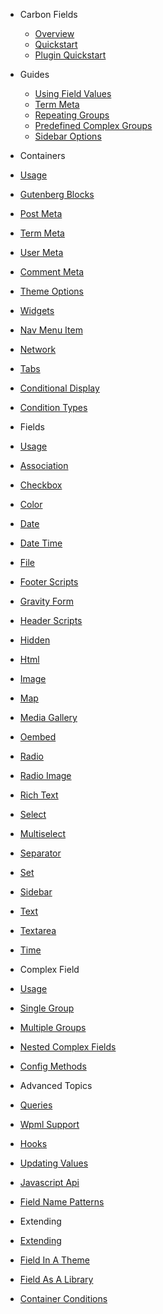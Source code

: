 * Carbon Fields

  * [Overview](overview.md)
  * [Quickstart](quickstart.md)
  * [Plugin Quickstart](plugin-quickstart.md)

* Guides

  * [Using Field Values](guides/using-field-values.md)
  * [Term Meta](guides/term-meta.md)
  * [Repeating Groups](guides/repeating-groups.md)
  * [Predefined Complex Groups](guides/predefined-complex-groups.md)
  * [Sidebar Options](guides/sidebar-options.md)

* Containers

 * [Usage](containers/usage.md)
 * [Gutenberg Blocks](containers/gutenberg-blocks.md)
 * [Post Meta](containers/post-meta.md)
 * [Term Meta](containers/term-meta.md)
 * [User Meta](containers/user-meta.md)
 * [Comment Meta](containers/comment-meta.md)
 * [Theme Options](containers/theme-options.md)
 * [Widgets](containers/widgets.md)
 * [Nav Menu Item](containers/nav-menu-item.md)
 * [Network](containers/network.md)
 * [Tabs](containers/tabs.md)
 * [Conditional Display](containers/conditional-display.md)
 * [Condition Types](containers/condition-types.md)

* Fields

 * [Usage](fields/usage.md)
 * [Association](fields/association.md)
 * [Checkbox](fields/checkbox.md)
 * [Color](fields/color.md)
 * [Date](fields/date.md)
 * [Date Time](fields/date-time.md)
 * [File](fields/file.md)
 * [Footer Scripts](fields/footer-scripts.md)
 * [Gravity Form](fields/gravity-form.md)
 * [Header Scripts](fields/header-scripts.md)
 * [Hidden](fields/hidden.md)
 * [Html](fields/html.md)
 * [Image](fields/image.md)
 * [Map](fields/map.md)
 * [Media Gallery](fields/media-gallery.md)
 * [Oembed](fields/oembed.md)
 * [Radio](fields/radio.md)
 * [Radio Image](fields/radio-image.md)
 * [Rich Text](fields/rich-text.md)
 * [Select](fields/select.md)
 * [Multiselect](fields/multiselect.md)
 * [Separator](fields/separator.md)
 * [Set](fields/set.md)
 * [Sidebar](fields/sidebar.md)
 * [Text](fields/text.md)
 * [Textarea](fields/textarea.md)
 * [Time](fields/time.md)

* Complex Field

 * [Usage](complex-field/usage.md)
 * [Single Group](complex-field/single-group.md)
 * [Multiple Groups](complex-field/multiple-groups.md)
 * [Nested Complex Fields](complex-field/nested-complex-fields.md)
 * [Config Methods](complex-field/config-methods.md)

* Advanced Topics

 * [Queries](advanced-topics/queries.md)
 * [Wpml Support](advanced-topics/wpml-support.md)
 * [Hooks](advanced-topics/hooks.md)
 * [Updating Values](advanced-topics/updating-values.md)
 * [Javascript Api](advanced-topics/javascript-api.md)
 * [Field Name Patterns](advanced-topics/field-name-patterns.md)

* Extending

 * [Extending](extending/extending.md)
 * [Field In A Theme](extending/field-in-a-theme.md)
 * [Field As A Library](extending/field-as-a-library.md)
 * [Container Conditions](extending/container-conditions.md)
